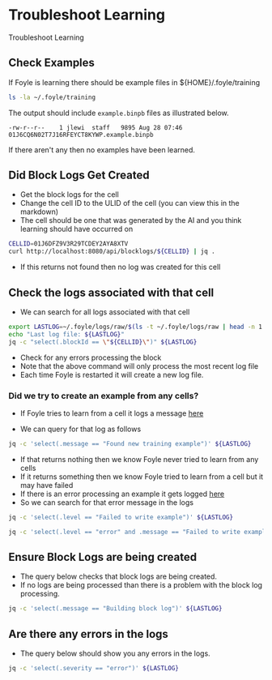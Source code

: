 # Troubleshoot Learning

Troubleshoot Learning

## Check Examples

If Foyle is learning there should be example files in ${HOME}/.foyle/training

```sh {"id":"01J6DFZ9V3R29TCDEY2AYA8XTV"}
ls -la ~/.foyle/training
```

The output should include `example.binpb` files as illustrated below. 

```
-rw-r--r--    1 jlewi  staff   9895 Aug 28 07:46 01J6CQ6N02T7J16RFEYCT8KYWP.example.binpb
```

If there aren't any then no examples have been learned.

## Did Block Logs Get Created 

* Get the block logs for the cell
* Change the cell ID to the ULID of the cell (you can view this in the markdown)
* The cell should be one that was generated by the AI and you think learning should have occurred on

```bash {"id":"01J6DG428ER427GJNTKC15G6JM"}
CELLID=01J6DFZ9V3R29TCDEY2AYA8XTV
curl http://localhost:8080/api/blocklogs/${CELLID} | jq .
```

* If this returns not found then no log was created for this cell

## Check the logs associated with that cell

* We can search for all logs associated with that cell

```bash {"id":"01J6DG8266XWR99MWK7WZHQAJM"}
export LASTLOG=~/.foyle/logs/raw/$(ls -t ~/.foyle/logs/raw | head -n 1 )
echo "Last log file: ${LASTLOG}"
jq -c "select(.blockId == \"${CELLID}\")" ${LASTLOG}
```

* Check for any errors processing the block
* Note that the above command will only process the most recent log file
* Each time Foyle is restarted it will create a new log file. 

### Did we try to create an example from any cells?

* If Foyle tries to learn from a cell it logs a message [here](https://github.com/jlewi/foyle/blob/4288e91ac805b46103d94230b32dd1bc2f957095/app/pkg/learn/learner.go#L155)

* We can query for that log as follows

```bash {"id":"01J6DH6PRXKD55RQ6333AQH3V7"}
jq -c 'select(.message == "Found new training example")' ${LASTLOG}
```

* If that returns nothing then we know Foyle never tried to learn from any cells
* If it returns something then we know Foyle tried to learn from a cell but it may have failed
* If there is an error processing an example it gets logged [here](https://github.com/jlewi/foyle/blob/4288e91ac805b46103d94230b32dd1bc2f957095/app/pkg/learn/learner.go#L205)
* So we can search for that error message in the logs

```bash {"id":"01J6DHB6FMBF40E5WP0ZACR3B2"}
jq -c 'select(.level == "Failed to write example")' ${LASTLOG}
```

```bash {"id":"01J6DHBT7E3HJ6C7JMTKPHH4XE"}
jq -c 'select(.level == "error" and .message == "Failed to write example")' ${LASTLOG}
```

## Ensure Block Logs are being created

* The query below checks that block logs are being created. 
* If no logs are being processed than there is a problem with the block log processing. 

```bash {"id":"01J6DGNE5HPMA77YBCTXMA3K7Y"}
jq -c 'select(.message == "Building block log")' ${LASTLOG}
```

## Are there any errors in the logs

* The query below should show you any errors in the logs.

```bash {"id":"01J6DHD60NEVF7J6KF4Q26FWBG"}
jq -c 'select(.severity == "error")' ${LASTLOG}
```